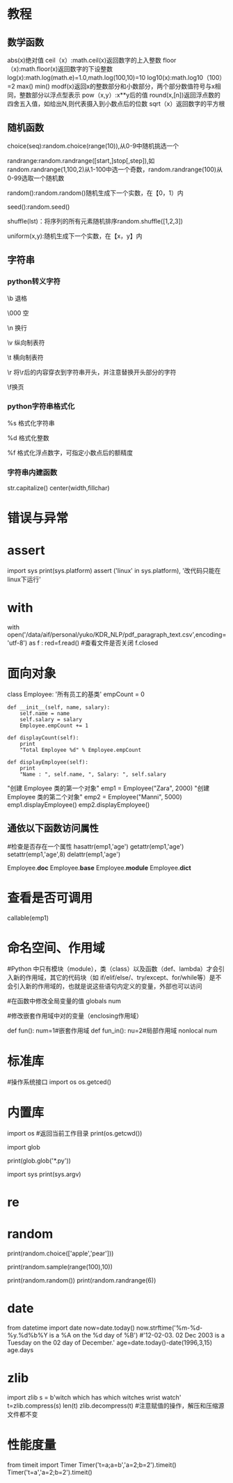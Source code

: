 # 教程
## 数学函数
abs(x)绝对值
ceil（x）:math.ceil(x)返回数字的上入整数
floor（x):math.floor(x)返回数字的下设整数
log(x):math.log(math.e)=1.0,math.log(100,10)=10
log10(x):math.log10（100）=2
max()
min()
modf(x)返回x的整数部分和小数部分，两个部分数值符号与x相同，整数部分以浮点型表示
pow（x,y）:x**y后的值
round(x,[n])返回浮点数的四舍五入值，如给出N,则代表摄入到小数点后的位数
sqrt（x）返回数字的平方根
## 随机函数
choice(seq):random.choice(range(10)),从0-9中随机挑选一个

randrange:random.randrange([start,]stop[,step]),如random.randrange(1,100,2)从1-100中选一个奇数，random.randrange(100)从0-99选取一个随机数

random():random.random()随机生成下一个实数，在【0，1）内

seed():random.seed()

shuffle(lst)：将序列的所有元素随机排序random.shuffle([1,2,3])

uniform(x,y):随机生成下一个实数，在【x，y】内

## 字符串
### python转义字符
\b 退格

\000 空

\n 换行

\v 纵向制表符

\t 横向制表符

\r 将\r后的内容穿衣到字符串开头，并注意替换开头部分的字符

\f换页
### python字符串格式化
%s 格式化字符串

%d 格式化整数

%f 格式化浮点数字，可指定小数点后的额精度
### 字符串内建函数
str.capitalize()
center(width,fillchar)

# 错误与异常
# assert
import sys
print(sys.platform)
assert ('linux' in sys.platform), '改代码只能在linux下运行'



# with
with open('/data/aif/personal/yuko/KDR_NLP/pdf_paragraph_text.csv',encoding='utf-8') as f :
    red=f.read()
#查看文件是否关闭
f.closed



# 面向对象
class Employee:
    '所有员工的基类'
    empCount = 0

    def __init__(self, name, salary):
        self.name = name
        self.salary = salary
        Employee.empCount += 1

    def displayCount(self):
        print
        "Total Employee %d" % Employee.empCount

    def displayEmployee(self):
        print
        "Name : ", self.name, ", Salary: ", self.salary


"创建 Employee 类的第一个对象"
emp1 = Employee("Zara", 2000)
"创建 Employee 类的第二个对象"
emp2 = Employee("Manni", 5000)
emp1.displayEmployee()
emp2.displayEmployee()



## 通依以下函数访问属性
#检查是否存在一个属性
hasattr(emp1,'age')
getattr(emp1,'age')
setattr(emp1,'age',8)
delattr(emp1,'age')


Employee.__doc__
Employee.__base__
Employee.__module__
Employee.__dict__

# 查看是否可调用
callable(emp1)


# 命名空间、作用域

#Python 中只有模块（module），类（class）以及函数（def、lambda）才会引入新的作用域，其它的代码块（如 if/elif/else/、try/except、for/while等）是不会引入新的作用域的，也就是说这些语句内定义的变量，外部也可以访问

#在函数中修改全局变量的值
globals num

#修改嵌套作用域中对的变量（enclosing作用域）


def fun():
    num=1#嵌套作用域
    def fun_in():
        nu=2#局部作用域
nonlocal num


# 标准库

#操作系统接口
import os
os.getced()


# 内置库
import os
#返回当前工作目录
print(os.getcwd())



import glob

print(glob.glob('*.py'))

import sys
print(sys.argv)


# re




# random


print(random.choice(['apple','pear']))

print(random.sample(range(100),10))



print(random.random())
print(random.randrange(6))


# date
from datetime import date
now=date.today()
now.strftime('%m-%d-%y.%d%b%Y is a %A on the %d day of %B')
#'12-02-03. 02 Dec 2003 is a Tuesday on the 02 day of December.'
age=date.today()-date(1996,3,15)
age.days



# zlib
import zlib
s = b'witch which has which witches wrist watch'
t=zlib.compress(s)
len(t)
zlib.decompress(t)
#注意赋值的操作，解压和压缩源文件都不变


# 性能度量
from timeit import Timer
Timer('t=a;a=b','a=2;b=2').timeit()
Timer('t=a','a=2;b=2').timeit()

